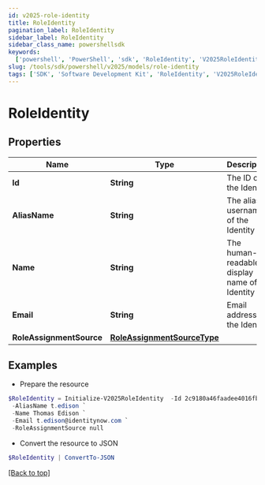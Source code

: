 ```yaml
---
id: v2025-role-identity
title: RoleIdentity
pagination_label: RoleIdentity
sidebar_label: RoleIdentity
sidebar_class_name: powershellsdk
keywords:
  ['powershell', 'PowerShell', 'sdk', 'RoleIdentity', 'V2025RoleIdentity']
slug: /tools/sdk/powershell/v2025/models/role-identity
tags: ['SDK', 'Software Development Kit', 'RoleIdentity', 'V2025RoleIdentity']
---
```


# RoleIdentity

## Properties

| Name | Type | Description | Notes |
| --- | --- | --- | --- |
| **Id** | **String** | The ID of the Identity | [optional] |
| **AliasName** | **String** | The alias / username of the Identity | [optional] |
| **Name** | **String** | The human-readable display name of the Identity | [optional] |
| **Email** | **String** | Email address of the Identity | [optional] |
| **RoleAssignmentSource** | [**RoleAssignmentSourceType**](role-assignment-source-type) |  | [optional] |

## Examples

- Prepare the resource

```powershell
$RoleIdentity = Initialize-V2025RoleIdentity  -Id 2c9180a46faadee4016fb4e018c20639 `
 -AliasName t.edison `
 -Name Thomas Edison `
 -Email t.edison@identitynow.com `
 -RoleAssignmentSource null
```

- Convert the resource to JSON

```powershell
$RoleIdentity | ConvertTo-JSON
```

[[Back to top]](#)
